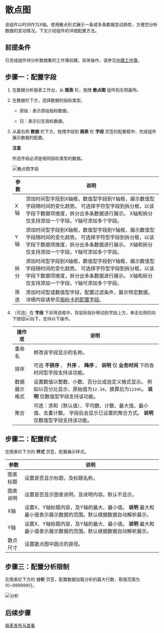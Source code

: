 散点图 
========================

该组件以时间作为X轴，使用散点形式展示一条或多条数据变动趋势，方便您分析数据的变动情况。下文介绍组件的详细配置方法。

前提条件 
-------------------------

已完成组件待分析数据集的工作簿创建。具体操作，请参见[创建工作簿](/cn.zh-CN/数据洞察分析/数据分析报表配置/创建工作簿.md)。

步骤一：配置字段 
-----------------------------

1. 在数据分析报表工作台，从 **图表** 栏，拖拽 **散点图** 组件到左侧画布。

   

2. 在数据栏下方，选择数据的指标类型。

   * 原始：表示原始指标数据。

     
   
   * 日：表示衍生指标数据。

     
   

   

3. 从最右侧 **数据** 栏下方，拖拽字段到 **图表** 栏 **字段** 页签的配置框中，完成组件展示数据的配置。

   
   **注意**

   所选字段必须是相同指标类型的数据。

   ![散点图字段](https://static-aliyun-doc.oss-accelerate.aliyuncs.com/assets/img/zh-CN/1427170161/p175511.png)

   
   

   | 参数 |                                                                  说明                                                                   |
   |----|---------------------------------------------------------------------------------------------------------------------------------------|
   | X轴 | 添加时间型字段到X轴框，数值型字段到Y轴框，展示数值型字段随时间的变化趋势。 可选择字符型字段到拆分框，以该字段下数据项维度，拆分出多条数据进行展示。 X轴和拆分仅支持添加一个字段，Y轴可添加多个字段。 |
   | Y轴 | 添加时间型字段到X轴框，数值型字段到Y轴框，展示数值型字段随时间的变化趋势。 可选择字符型字段到拆分框，以该字段下数据项维度，拆分出多条数据进行展示。 X轴和拆分仅支持添加一个字段，Y轴可添加多个字段。 |
   | 拆分 | 添加时间型字段到X轴框，数值型字段到Y轴框，展示数值型字段随时间的变化趋势。 可选择字符型字段到拆分框，以该字段下数据项维度，拆分出多条数据进行展示。 X轴和拆分仅支持添加一个字段，Y轴可添加多个字段。 |
   | 筛选 | 添加时间型或数值型字段，配置过滤条件，展示特定数据。详细内容请参见[指标卡的配置字段](/cn.zh-CN/数据洞察分析/组件配置/指示卡.md)。                                            |

   

   

   

4. （可选）在 **字段** 下非筛选框中，将鼠标指针移动到字段上方，单击右侧的向下按钮![向下](https://static-aliyun-doc.oss-accelerate.aliyuncs.com/assets/img/zh-CN/5776657061/p190041.png)，支持以下操作。

   

   |  操作项   |                                                      说明                                                       |
   |--------|---------------------------------------------------------------------------------------------------------------|
   | 重命名    | 修改该字段显示的名称。                                                                                                   |
   | 排序     | 可选 **不排序** 、 **升序** 、 **降序** 。 **说明** 仅 **业务时间** 下的各时间型字段支持该功能。                               |
   | 数据展示格式 | 设置数值以整数、小数、百分比或自定义格式显示。 例如以百分比显示，原始值为`12.34`，换算后为`1234%`。 **说明** 仅数值型字段支持该功能。 |
   | 聚合     | 可选：求和（默认值）、平均数、计数、最大值、最小值、去重计数。 字段后会显示已设置的聚合方式。 **说明** 仅数值型字段支持该功能。           |

   

   




步骤二：配置样式 
-----------------------------

在图表栏下方的 **样式** 页签，配置展示样式。


|  参数  |                                     说明                                      |
|------|-----------------------------------------------------------------------------|
| 图表标题 | 设置是否显示标题，及标题名称。                                                             |
| 图表说明 | 设置是否显示图表说明，及说明内容。默认不显示。                                                     |
| X轴   | 设置X、Y轴标题内容，及Y轴的最大、最小值。 **说明** 最大和最小值表示展示数据的范围。默认根据数据自动解析展示。 |
| Y轴   | 设置X、Y轴标题内容，及Y轴的最大、最小值。 **说明** 最大和最小值表示展示数据的范围。默认根据数据自动解析展示。 |
| 散点尺寸 | 设置散点图中圆点的直径。                                                                |



步骤三：配置分析限制 
-------------------------------

在图表栏下方的 **分析** 页签，配置数据加载分析的最大行数，取值范围为10\~999999行。

![分析](https://static-aliyun-doc.oss-accelerate.aliyuncs.com/assets/img/zh-CN/9710813061/p174950.png)



后续步骤 
-------------------------

[报表发布与查看](/cn.zh-CN/数据洞察分析/报表发布与查看.md)
